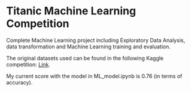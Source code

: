 # Titanic Machine Learning Competition

Complete Machine Learning project including Exploratory Data Analysis, data transformation and Machine Learning training and evaluation.

The original datasets used can be found in the following Kaggle competition: [Link](https://www.kaggle.com/c/titanic).

My current score with the model in ML_model.ipynb is 0.76 (in terms of accuracy).
